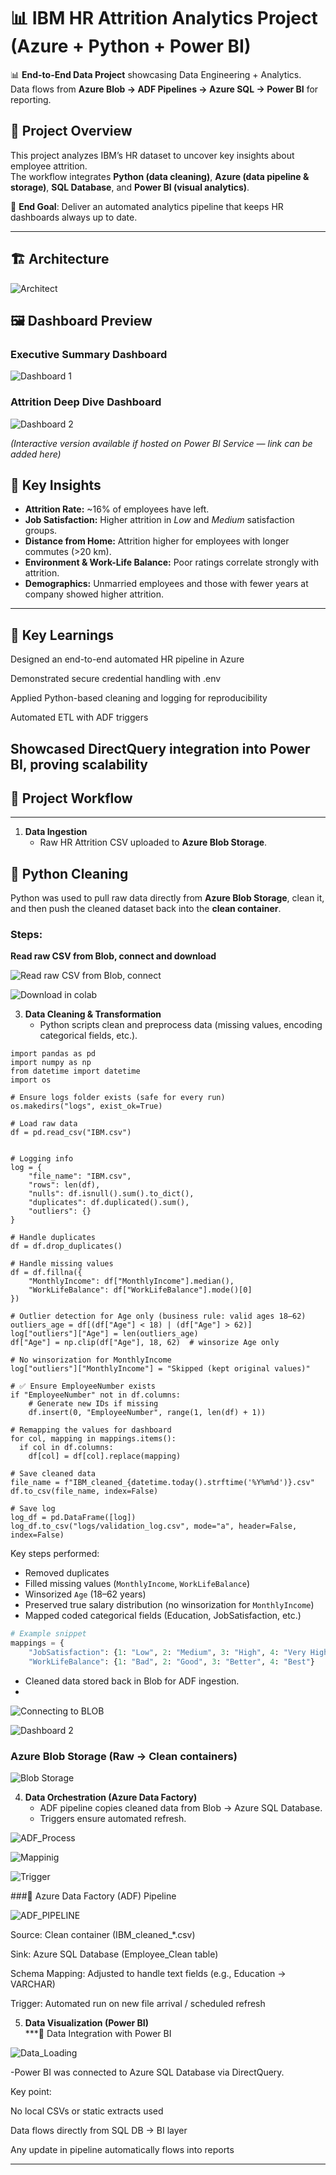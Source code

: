 # 📊 IBM HR Attrition Analytics Project  (Azure + Python + Power BI)

📊 **End-to-End Data Project** showcasing Data Engineering + Analytics.  
Data flows from **Azure Blob → ADF Pipelines → Azure SQL → Power BI** for reporting.  

## 🚀 Project Overview  
This project analyzes IBM’s HR dataset to uncover key insights about employee attrition.  
The workflow integrates **Python (data cleaning)**, **Azure (data pipeline & storage)**, **SQL Database**, and **Power BI (visual analytics)**.  

🔑 **End Goal**: Deliver an automated analytics pipeline that keeps HR dashboards always up to date.  

---
## 🏗️ Architecture
![Architect](images/Architect.png)  

## 🖼 Dashboard Preview  

### Executive Summary Dashboard  
![Dashboard 1](images/Dashboard1.jpg)  

### Attrition Deep Dive Dashboard  
![Dashboard 2](images/Dashboard2.jpg)  

*(Interactive version available if hosted on Power BI Service — link can be added here)*  

## 🔑 Key Insights
- **Attrition Rate:** ~16% of employees have left.  
- **Job Satisfaction:** Higher attrition in *Low* and *Medium* satisfaction groups.  
- **Distance from Home:** Attrition higher for employees with longer commutes (>20 km).  
- **Environment & Work-Life Balance:** Poor ratings correlate strongly with attrition.  
- **Demographics:** Unmarried employees and those with fewer years at company showed higher attrition.  

---

## 🚀 Key Learnings

Designed an end-to-end automated HR pipeline in Azure

Demonstrated secure credential handling with .env

Applied Python-based cleaning and logging for reproducibility

Automated ETL with ADF triggers

Showcased DirectQuery integration into Power BI, proving scalability
---

## 📌 Project Workflow

---

1. **Data Ingestion**  
   - Raw HR Attrition CSV uploaded to **Azure Blob Storage**.

## 🐍 Python Cleaning

Python was used to pull raw data directly from **Azure Blob Storage**, clean it, and then push the cleaned dataset back into the **clean container**.  

### Steps:
 **Read raw CSV from Blob, connect and download** 
 
![Read raw CSV from Blob, connect](images/read1.png)

![Download in colab](images/Download2.png)

3. **Data Cleaning & Transformation**  
   - Python scripts clean and preprocess data (missing values, encoding categorical fields, etc.).
```
import pandas as pd
import numpy as np
from datetime import datetime
import os

# Ensure logs folder exists (safe for every run)
os.makedirs("logs", exist_ok=True)

# Load raw data
df = pd.read_csv("IBM.csv")


# Logging info
log = {
    "file_name": "IBM.csv",
    "rows": len(df),
    "nulls": df.isnull().sum().to_dict(),
    "duplicates": df.duplicated().sum(),
    "outliers": {}
}

# Handle duplicates
df = df.drop_duplicates()

# Handle missing values
df = df.fillna({
    "MonthlyIncome": df["MonthlyIncome"].median(),
    "WorkLifeBalance": df["WorkLifeBalance"].mode()[0]
})

# Outlier detection for Age only (business rule: valid ages 18–62)
outliers_age = df[(df["Age"] < 18) | (df["Age"] > 62)]
log["outliers"]["Age"] = len(outliers_age)
df["Age"] = np.clip(df["Age"], 18, 62)  # winsorize Age only

# No winsorization for MonthlyIncome
log["outliers"]["MonthlyIncome"] = "Skipped (kept original values)"

# ✅ Ensure EmployeeNumber exists
if "EmployeeNumber" not in df.columns:
    # Generate new IDs if missing
    df.insert(0, "EmployeeNumber", range(1, len(df) + 1))

# Remapping the values for dashboard
for col, mapping in mappings.items():
  if col in df.columns:
    df[col] = df[col].replace(mapping)

# Save cleaned data
file_name = f"IBM_cleaned_{datetime.today().strftime('%Y%m%d')}.csv"
df.to_csv(file_name, index=False)

# Save log
log_df = pd.DataFrame([log])
log_df.to_csv("logs/validation_log.csv", mode="a", header=False, index=False)
```

Key steps performed:  
- Removed duplicates  
- Filled missing values (`MonthlyIncome`, `WorkLifeBalance`)  
- Winsorized `Age` (18–62 years)  
- Preserved true salary distribution (no winsorization for `MonthlyIncome`)  
- Mapped coded categorical fields (Education, JobSatisfaction, etc.)  

```python
# Example snippet
mappings = {
    "JobSatisfaction": {1: "Low", 2: "Medium", 3: "High", 4: "Very High"},
    "WorkLifeBalance": {1: "Bad", 2: "Good", 3: "Better", 4: "Best"}
```
   - Cleaned data stored back in Blob for ADF ingestion.
   - 
![Connecting to BLOB](images/connect1.png)

![Dashboard 2](images/download.png)


### Azure Blob Storage (Raw → Clean containers)  

![Blob Storage](images/Blob_raw.png) 

4. **Data Orchestration (Azure Data Factory)**  
   - ADF pipeline copies cleaned data from Blob → Azure SQL Database.
   - Triggers ensure automated refresh.

![ADF_Process](images/ADF1.png)

![Mappinig](images/ADF2.png)

![Trigger](images/Trigger.png)

###🔄 Azure Data Factory (ADF) Pipeline

![ADF_PIPELINE](images/ADF_Pipeline.png)

Source: Clean container (IBM_cleaned_*.csv)

Sink: Azure SQL Database (Employee_Clean table)

Schema Mapping: Adjusted to handle text fields (e.g., Education → VARCHAR)

Trigger: Automated run on new file arrival / scheduled refresh

5. **Data Visualization (Power BI)**  
    ***🔗 Data Integration with Power BI
   
![Data_Loading](images/Data_Load.jpg)

   -Power BI was connected to Azure SQL Database via DirectQuery.

Key point:

No local CSVs or static extracts used

Data flows directly from SQL DB → BI layer

Any update in pipeline automatically flows into reports

---


